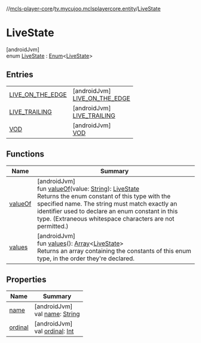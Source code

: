 //[mcls-player-core](../../../index.md)/[tv.mycujoo.mclsplayercore.entity](../index.md)/[LiveState](index.md)

# LiveState

[androidJvm]\
enum [LiveState](index.md) : [Enum](https://kotlinlang.org/api/latest/jvm/stdlib/kotlin/-enum/index.html)&lt;[LiveState](index.md)&gt;

## Entries

| | |
|---|---|
| [LIVE_ON_THE_EDGE](-l-i-v-e_-o-n_-t-h-e_-e-d-g-e/index.md) | [androidJvm]<br>[LIVE_ON_THE_EDGE](-l-i-v-e_-o-n_-t-h-e_-e-d-g-e/index.md) |
| [LIVE_TRAILING](-l-i-v-e_-t-r-a-i-l-i-n-g/index.md) | [androidJvm]<br>[LIVE_TRAILING](-l-i-v-e_-t-r-a-i-l-i-n-g/index.md) |
| [VOD](-v-o-d/index.md) | [androidJvm]<br>[VOD](-v-o-d/index.md) |

## Functions

| Name | Summary |
|---|---|
| [valueOf](value-of.md) | [androidJvm]<br>fun [valueOf](value-of.md)(value: [String](https://kotlinlang.org/api/latest/jvm/stdlib/kotlin/-string/index.html)): [LiveState](index.md)<br>Returns the enum constant of this type with the specified name. The string must match exactly an identifier used to declare an enum constant in this type. (Extraneous whitespace characters are not permitted.) |
| [values](values.md) | [androidJvm]<br>fun [values](values.md)(): [Array](https://kotlinlang.org/api/latest/jvm/stdlib/kotlin/-array/index.html)&lt;[LiveState](index.md)&gt;<br>Returns an array containing the constants of this enum type, in the order they're declared. |

## Properties

| Name | Summary |
|---|---|
| [name](-v-o-d/index.md#-372974862%2FProperties%2F483471152) | [androidJvm]<br>val [name](-v-o-d/index.md#-372974862%2FProperties%2F483471152): [String](https://kotlinlang.org/api/latest/jvm/stdlib/kotlin/-string/index.html) |
| [ordinal](-v-o-d/index.md#-739389684%2FProperties%2F483471152) | [androidJvm]<br>val [ordinal](-v-o-d/index.md#-739389684%2FProperties%2F483471152): [Int](https://kotlinlang.org/api/latest/jvm/stdlib/kotlin/-int/index.html) |
